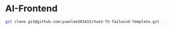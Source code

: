 # AI-Frontend

```bash
git clone git@github.com:yuanlee301415/Vue3-TS-Tailwind-Template.git --depth=1 AI-Frontend
```
